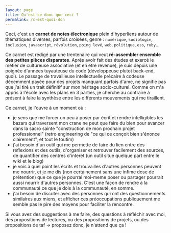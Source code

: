 ```yaml
---
layout: page
title: Qu'est-ce donc que ceci ?
permalink: /c-est-quoi-don
---
```


Ceci, c'est un **carnet de notes électronique** plein d'hyperliens autour de thématiques diverses, parfois croisées, genre : `numérique`, `sociologie`, `inclusion`, `javascript`, `révolution`, `poing levé`, `web`, `politique`, `ess`, `ruby`...

Ce carnet est rédigé par une trentenaire qui veut **ré-assembler ensemble des petites pièces disparates**. Après avoir fait des études et exercé le métier de cultureuse associative (et en etre revenue), je suis depuis une poignée d'années tuyauteuse du code (développeuse plutot back-end, quoi). Le passage de travailleuse intellectuelle précaire à codeuse décemment payée pour des projets manquant parfois d'ame, ne signifie pas que j'ai tiré un trait définitif sur mon héritage socio-culturel. Comme on m'a appris à l'école avec les plans en 3 parties, je cherche au contraire à présent à faire la synthèse entre les différents mouvements qui me tiraillent.

Ce carnet, je l'ouvre à un moment où :
- je sens que  me forcer un peu à poser par écrit et rendre intelligibles les bazars qui traversent mon crane ne peut que faire du bien pour avancer dans la sacro sainte "construction de mon prochain projet professionnel" (retro engineering de "ce qui ce conçoit bien s'énonce clairement", et tout le toutim)
- j'ai besoin d'un outil qui me permette de faire du lien entre des réflexions et des outils, d'organiser et retrouver facilement des sources, de quantifier des centres d'interet (un outil situé quelque part entre le wiki et le blog)
- je vois à quel point les écrits et trouvailles d'autres personnes peuvent me nourrir, et je me dis (non certainement sans une infime dose de prétention) que ce que je pourrai moi-meme poser ou partager pourrait aussi nourrir d'autres personnes. C'est une façon de rendre à la communauté ce que je dois à la communauté, en somme.
- j'ai besoin de discuter avec des personnes qui ont des questionnements similaires aux miens, et afficher ces préoccupations publiquement me semble pas le pire des moyens pour faciliter la rencontre.

Si vous avez des suggestions à me faire, des questions à réfléchir avec moi, des propositions de lectures, ou des propositions de projets, ou des propositions de taf -> proposez donc, je n'attend que ça !
